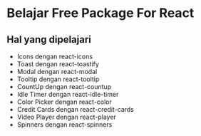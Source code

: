 # Belajar Free Package For React

## Hal yang dipelajari
- Icons dengan react-icons
- Toast dengan react-toastify
- Modal dengan react-modal
- Tooltip dengan react-tooltip
- CountUp dengan react-countup
- Idle Timer dengan react-idle-timer
- Color Picker dengan react-color
- Credit Cards dengan react-credit-cards
- Video Player dengan react-player
- Spinners dengan react-spinners
